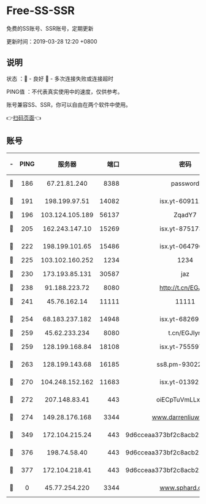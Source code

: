 # Free-SS-SSR

免费的SS账号、SSR账号，定期更新

更新时间：2019-03-28 12:20 +0800

## 说明

状态     ：🙂 - 良好 🙁 - 多次连接失败或连接超时

PING值   ：不代表真实使用中的速度，仅供参考。

账号兼容SS、SSR，你可以自由在两个软件中使用。

👉[扫码页面](https://liesauer.github.io/Free-SS-SSR/)👈

## 账号

|-|PING|服务器|端口|密码|加密方式|区域|
|:----:|:----:|:-----:|-----:|:----:|:----:|:----:|
|🙂|186|67.21.81.240|8388|password|aes-256-cfb|US|
|🙂|191|198.199.97.51|14082|isx.yt-60911167|aes-256-cfb|US|
|🙂|196|103.124.105.189|56137|ZqadY7|chacha20|US|
|🙂|205|162.243.147.10|15269|isx.yt-87517333|aes-256-cfb|US|
|🙂|222|198.199.101.65|15486|isx.yt-06479676|aes-256-cfb|US|
|🙂|225|103.102.160.252|1234|1234|rc4-md5|JP|
|🙂|230|173.193.85.131|30587|jaz|aes-256-cfb|US|
|🙂|238|91.188.223.72|8080|http://t.cn/EGJIyrl|rc4-md5|RU|
|🙂|241|45.76.162.14|11111|11111|aes-256-cfb|SG|
|🙂|254|68.183.237.182|14948|isx.yt-68269192|aes-256-cfb|SG|
|🙂|259|45.62.233.234|8080|t.cn/EGJIyrl|rc4-md5|CA|
|🙂|259|128.199.168.84|18108|isx.yt-75559783|aes-256-cfb|SG|
|🙂|263|128.199.143.68|16185|ss8.pm-93022254|aes-256-cfb|SG|
|🙂|270|104.248.152.162|11683|isx.yt-01392151|aes-256-cfb|SG|
|🙂|272|207.148.83.41|443|oiECpTuVmLLxk4Ts|aes-256-cfb|AU|
|🙂|274|149.28.176.168|3344|www.darrenliuwei.com|aes-256-cfb|AU|
|🙂|349|172.104.215.24|443|9d6cceaa373bf2c8acb22e60b6a58be6|aes-256-cfb|US|
|🙂|376|198.74.58.40|443|9d6cceaa373bf2c8acb22e60b6a58be6|aes-256-cfb|US|
|🙂|377|172.104.218.41|443|9d6cceaa373bf2c8acb22e60b6a58be6|aes-256-cfb|US|
|🙁|0|45.77.254.220|3344|www.sphard.com|aes-256-cfb|SG|
